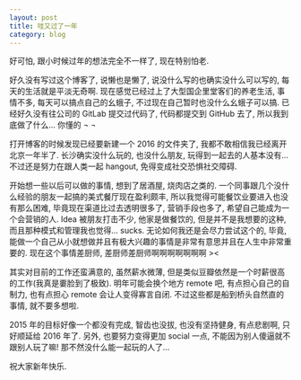 ```yaml
---
layout: post
title: 哇又过了一年
category: blog
---
```


好可怕, 跟小时候过年的想法完全不一样了, 现在特别怕老.

好久没有写过这个博客了, 说懒也是懒了, 说没什么写的也确实没什么可以写的, 每天的生活就是平淡无奇啊. 现在感觉已经过上了大型国企里堂客们的养老生活, 事情不多, 每天可以搞点自己的幺蛾子, 不过现在自己暂时也没什么幺蛾子可以搞. 已经好久没有往公司的 GitLab 提交过代码了, 代码都提交到 GitHub 去了, 所以我到底做了什么... 你懂的 ¬ ¬

打开博客的时候发现已经要新建一个 2016 的文件夹了, 我都不敢相信我已经离开北京一年半了. 长沙确实没什么玩的, 也没什么朋友, 玩得到一起去的人基本没有... 不过还是努力在跟人类一起 hangout, 免得变成社交恐惧社交障碍.

开始想一些以后可以做的事情, 想到了居酒屋, 烧肉店之类的. 一个同事跟几个没什么经验的朋友一起搞的美式餐厅现在盈利颇丰, 所以我觉得可能餐饮业要进入也没有那么困难, 毕竟现在渠道比过去透明很多了, 营销手段也多了, 希望自己能成为一个会营销的人. Idea 被朋友打击不少, 他家是做餐饮的, 但是并不是我想要的这种, 而且那种模式和管理我也觉得... sucks. 无论如何我还是会尽力尝试这个的, 毕竟, 能做一个自己从小就想做并且有极大兴趣的事情是非常有意思并且在人生中非常重要的. 现在这个事情差厨师, 差厨师差厨师啊啊啊啊啊啊啊 ><

其实对目前的工作还蛮满意的, 虽然薪水微薄, 但是类似豆瓣依然是一个时薪很高的工作(我真是嫑脸到了极致). 明年可能会换个地方 remote 吧, 有点担心自己的自制力, 也有点担心 remote 会让人变得寡言自闭. 不过这些都是船到桥头自然直的事情, 就不要多想啦.

2015 年的目标好像一个都没有完成, 智齿也没拔, 也没有坚持健身, 有点悲剧啊, 只好顺延给 2016 年了. 另外, 也要努力变得更加 social 一点, 不能因为别人傻逼就不跟别人玩了嘛! 那不然没什么能一起玩的人了...

祝大家新年快乐.